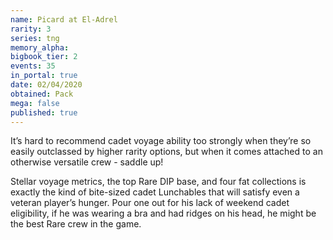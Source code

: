 ```yaml
---
name: Picard at El-Adrel
rarity: 3
series: tng
memory_alpha:
bigbook_tier: 2
events: 35
in_portal: true
date: 02/04/2020
obtained: Pack
mega: false
published: true
---
```


It’s hard to recommend cadet voyage ability too strongly when they’re so easily outclassed by higher rarity options, but when it comes attached to an otherwise versatile crew - saddle up!

Stellar voyage metrics, the top Rare DIP base, and four fat collections is exactly the kind of bite-sized cadet Lunchables that will satisfy even a veteran player’s hunger. Pour one out for his lack of weekend cadet eligibility, if he was wearing a bra and had ridges on his head, he might be the best Rare crew in the game.
